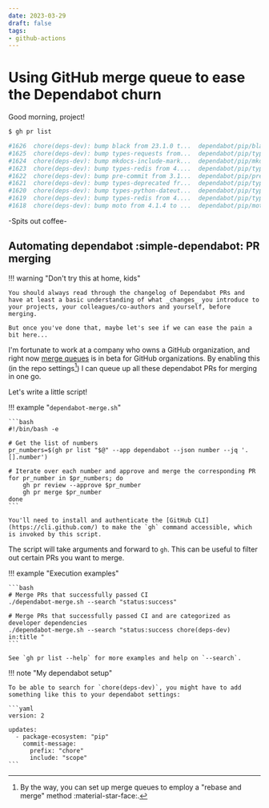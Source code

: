 ```yaml
---
date: 2023-03-29
draft: false
tags:
- github-actions
---
```


# Using GitHub merge queue to ease the Dependabot churn

Good morning, project!

```bash
$ gh pr list

#1626  chore(deps-dev): bump black from 23.1.0 t...  dependabot/pip/black-23.3.0                  about 7 hours ago
#1625  chore(deps-dev): bump types-requests from...  dependabot/pip/types-requests-2.28.11.17     about 7 hours ago
#1624  chore(deps-dev): bump mkdocs-include-mark...  dependabot/pip/mkdocs-include-markdown-p...  about 7 hours ago
#1623  chore(deps-dev): bump types-redis from 4....  dependabot/pip/types-redis-4.5.3.1           about 7 hours ago
#1622  chore(deps-dev): bump pre-commit from 3.1...  dependabot/pip/pre-commit-3.2.1              about 7 hours ago
#1621  chore(deps-dev): bump types-deprecated fr...  dependabot/pip/types-deprecated-1.2.9.2      about 7 hours ago
#1620  chore(deps-dev): bump types-python-dateut...  dependabot/pip/types-python-dateutil-2.8...  about 7 hours ago
#1619  chore(deps-dev): bump types-redis from 4....  dependabot/pip/types-redis-4.5.3.0           about 7 hours ago
#1618  chore(deps-dev): bump moto from 4.1.4 to ...  dependabot/pip/moto-4.1.6                    about 7 hours ago
```

-Spits out coffee-

<!-- more -->

## Automating dependabot :simple-dependabot: PR merging

!!! warning "Don't try this at home, kids"

    You should always read through the changelog of Dependabot PRs and have at least a basic understanding of what _changes_ you introduce to your projects, your colleagues/co-authors and yourself, before merging.

    But once you've done that, maybe let's see if we can ease the pain a bit here...

I'm fortunate to work at a company who owns a GitHub organization, and right now [merge queues](https://github.blog/changelog/2023-02-08-pull-request-merge-queue-public-beta/) is in beta for GitHub organizations. By enabling this (in the repo settings[^1]) I can queue up all these dependabot PRs for merging in one go.

[^1]:
    By the way, you can set up merge queues to employ a "rebase and merge" method :material-star-face:.

Let's write a little script!

!!! example "`dependabot-merge.sh`"

    ```bash
    #!/bin/bash -e

    # Get the list of numbers
    pr_numbers=$(gh pr list "$@" --app dependabot --json number --jq '.[].number')

    # Iterate over each number and approve and merge the corresponding PR
    for pr_number in $pr_numbers; do
        gh pr review --approve $pr_number
        gh pr merge $pr_number
    done
    ```

    You'll need to install and authenticate the [GitHub CLI](https://cli.github.com/) to make the `gh` command accessible, which is invoked by this script.


The script will take arguments and forward to `gh`. This can be useful to filter out certain PRs you want to merge.

!!! example "Execution examples"

    ```bash
    # Merge PRs that successfully passed CI
    ./dependabot-merge.sh --search "status:success"

    # Merge PRs that successfully passed CI and are categorized as developer dependencies
    ./dependabot-merge.sh --search "status:success chore(deps-dev) in:title " 
    ```

    See `gh pr list --help` for more examples and help on `--search`.

!!! note "My dependabot setup"

    To be able to search for `chore(deps-dev)`, you might have to add something like this to your dependabot settings:

    ```yaml
    version: 2

    updates:
      - package-ecosystem: "pip"
        commit-message:
          prefix: "chore"
          include: "scope"
    ```
